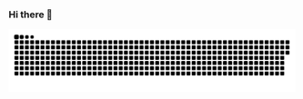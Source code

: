 ### Hi there 👋

<picture>
  <source media="(prefers-color-scheme: dark)" srcset="https://raw.githubusercontent.com/damianstasik/damianstasik/output/github-snake-dark.svg" />
  <source media="(prefers-color-scheme: light)" srcset="https://raw.githubusercontent.com/damianstasik/damianstasik/output/github-snake.svg" />
  <img alt="github-snake" src="https://raw.githubusercontent.com/damianstasik/damianstasik/output/github-snake.svg" />
</picture>
